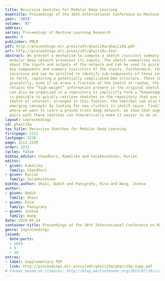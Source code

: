 ```yaml
---
title: Recursive Sketches for Modular Deep Learning
booktitle: Proceedings of the 36th International Conference on Machine Learning
year: '2019'
volume: '97'
address: 
series: Proceedings of Machine Learning Research
month: 0
publisher: PMLR
pdf: http://proceedings.mlr.press/v97/ghazi19a/ghazi19a.pdf
url: http://proceedings.mlr.press/v97/ghazi19a.html
abstract: We present a mechanism to compute a sketch (succinct summary) of how a complex
  modular deep network processes its inputs. The sketch summarizes essential information
  about the inputs and outputs of the network and can be used to quickly identify
  key components and summary statistics of the inputs. Furthermore, the sketch is
  recursive and can be unrolled to identify sub-components of these components and
  so forth, capturing a potentially complicated DAG structure. These sketches erase
  gracefully; even if we erase a fraction of the sketch at random, the remainder still
  retains the “high-weight” information present in the original sketch. The sketches
  can also be organized in a repository to implicitly form a “knowledge graph”; it
  is possible to quickly retrieve sketches in the repository that are related to a
  sketch of interest; arranged in this fashion, the sketches can also be used to learn
  emerging concepts by looking for new clusters in sketch space. Finally, in the scenario
  where we want to learn a ground truth deep network, we show that augmenting input/output
  pairs with these sketches can theoretically make it easier to do so.
layout: inproceedings
id: ghazi19a
tex_title: Recursive Sketches for Modular Deep Learning
firstpage: 2211
lastpage: 2220
page: 2211-2220
order: 2211
cycles: false
bibtex_editor: Chaudhuri, Kamalika and Salakhutdinov, Ruslan
editor:
- given: Kamalika
  family: Chaudhuri
- given: Ruslan
  family: Salakhutdinov
bibtex_author: Ghazi, Badih and Panigrahy, Rina and Wang, Joshua
author:
- given: Badih
  family: Ghazi
- given: Rina
  family: Panigrahy
- given: Joshua
  family: Wang
date: 2019-05-24
container-title: Proceedings of the 36th International Conference on Machine Learning
genre: inproceedings
issued:
  date-parts:
  - 2019
  - 5
  - 24
extras:
- label: Supplementary PDF
  link: http://proceedings.mlr.press/v97/ghazi19a/ghazi19a-supp.pdf
# Format based on citeproc: http://blog.martinfenner.org/2013/07/30/citeproc-yaml-for-bibliographies/
---
```

